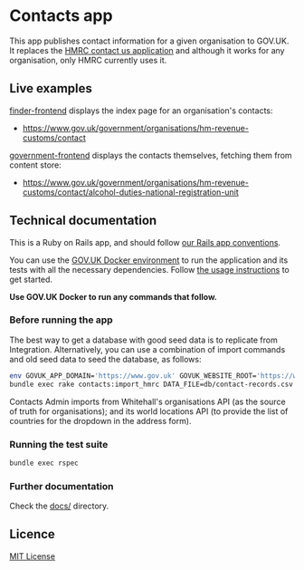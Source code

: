 # Contacts app

This app publishes contact information for a given organisation to GOV.UK. It replaces the [HMRC contact us application](http://search2.hmrc.gov.uk/kb5/hmrc/contactus/home.page) and although it works for any organisation, only HMRC currently uses it.

## Live examples

[finder-frontend](https://github.com/alphagov/finder-frontend) displays the index page for an organisation's contacts:
- https://www.gov.uk/government/organisations/hm-revenue-customs/contact

[government-frontend](https://github.com/alphagov/government-frontend)
displays the contacts themselves, fetching them from content store:
- https://www.gov.uk/government/organisations/hm-revenue-customs/contact/alcohol-duties-national-registration-unit

## Technical documentation

This is a Ruby on Rails app, and should follow [our Rails app conventions](https://docs.publishing.service.gov.uk/manual/conventions-for-rails-applications.html).

You can use the [GOV.UK Docker environment](https://github.com/alphagov/govuk-docker) to run the application and its tests with all the necessary dependencies. Follow [the usage instructions](https://github.com/alphagov/govuk-docker#usage) to get started.

**Use GOV.UK Docker to run any commands that follow.**

### Before running the app

The best way to get a database with good seed data is to replicate from Integration. Alternatively, you can use a combination of import commands and old seed data to seed the database, as follows:

```sh
env GOVUK_APP_DOMAIN='https://www.gov.uk' GOVUK_WEBSITE_ROOT='https://www.gov.uk' bin/rake db:seed
bundle exec rake contacts:import_hmrc DATA_FILE=db/contact-records.csv
```

Contacts Admin imports from Whitehall's organisations API (as the source of truth for organisations); and its world locations API (to provide the list of countries for the dropdown in the address form).

### Running the test suite

```sh
bundle exec rspec
```

### Further documentation

Check the [docs/](docs/) directory.

## Licence

[MIT License](LICENCE)
